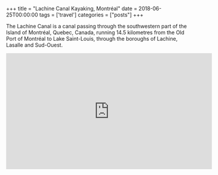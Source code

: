 +++
title = "Lachine Canal Kayaking, Montréal"
date = 2018-06-25T00:00:00
tags = ['travel']
categories = ["posts"]
+++


The Lachine Canal is a canal passing through the southwestern part of the Island of Montréal, Quebec, Canada, running 14.5 kilometres from the Old Port of Montréal to Lake Saint-Louis, through the boroughs of Lachine, Lasalle and Sud-Ouest.

<iframe width="560" height="315" src="https://www.youtube.com/embed/EJjwAjv9exE" frameborder="0" allow="autoplay; encrypted-media" allowfullscreen></iframe>
